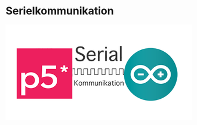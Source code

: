 # Serielkommunikation
 
![[](https://github.com/DDlabAU/serielkommunikation-arduino-p5/tree/master/P5JS)](https://github.com/DDlabAU/serielkommunikation-arduino-p5/blob/master/P5JS/media/p5jsserialardu.png)
